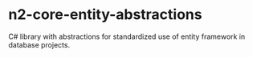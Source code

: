 # n2-core-entity-abstractions

C# library with abstractions for standardized 
use of entity framework in database projects.
